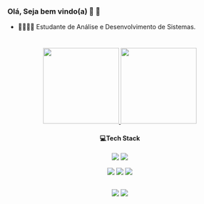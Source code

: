 ### Olá, Seja bem vindo(a) 💫 👋

- 🌱👨🏿‍💻 Estudante de Análise e Desenvolvimento de Sistemas.
# 
<div align="center">
  <a href="https://github.com/Diego-Neri/">
    <img height="170px" src="https://github-readme-stats.vercel.app/api?username=Diego-Neri&show_icons=true&theme=dark"/>
    <img height="170px"  src="https://github-readme-stats.vercel.app/api/top-langs/?username=Diego-Neri&layout=compact&langs_count=7&theme=dark"/></a>
</div>



 <div align="center" > 
   
#### 💻Tech Stack
<img src="https://img.shields.io/badge/-python-%3670A0?style=for-the-badge&logo=python&logoColor=ffdd54" target="_blank"></a> 
<img src="https://img.shields.io/badge/C%23-239120?style=for-the-badge&logo=c-sharp&logoColor=white" target="_blank"></a> 

<img src="https://img.shields.io/badge/-javascript-%23333?style=for-the-badge&logo=javascript&logoColor=%23F7DF1E)" target="_blank"></a>
<img src="https://img.shields.io/badge/-html5-%23E34F26?style=for-the-badge&logo=html5&logoColor=white" target="_blank"></a>
<img src="https://img.shields.io/badge/-css3-%231572B6?style=for-the-badge&logo=css3&logoColor=white)" target="_blank"></a> 
</div>

     
  ##

 
<div align="center" > 
  <a href = "mailto:diegoneri500@gmail.com"><img src="https://img.shields.io/badge/-Gmail-%23333?style=for-the-badge&logo=gmail&logoColor=white" target="_blank"></a>
  <a href="[https://www.linkedin.com/in/mayara-c-7a5b041b0?lipi=urn%3Ali%3Apage%3Ad_flagship3_profile_view_base_contact_details%3B%2BWHtcsxgRBG6%2BmdsPMvFXw%3D%3D](https://www.linkedin.com/in/diego-neri500/)" target="_blank"><img src="https://img.shields.io/badge/-LinkedIn-%230077B5?style=for-the-badge&logo=linkedin&logoColor=white" target="_blank"></a> 
 
</div>



